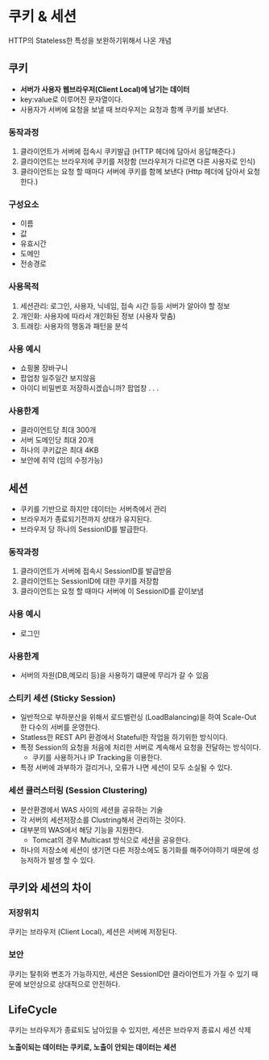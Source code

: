 # 쿠키 & 세션

HTTP의 Stateless한 특성을 보완하기위해서 나온 개념

## 쿠키 
- **서버가 사용자 웹브라우저(Client Local)에 남기는 데이터**
- key:value로 이루어진 문자열이다.
- 사용자가 서버에 요청을 보낼 때 브라우저는 요청과 함꼐 쿠키를 보낸다.

### 동작과정
1. 클라이언트가 서버에 접속시 쿠키발급 (HTTP 헤더에 담아서 응답해준다.)
2. 클라이언트는 브라우저에 쿠키를 저장함 (브라우저가 다르면 다른 사용자로 인식)
3. 클라이언트는 요청 할 때마다 서버에 쿠키를 함께 보낸다 (Http 헤더에 담아서 요청한다.)

### 구성요소
- 이름
- 값
- 유효시간
- 도메인
- 전송경로

### 사용목적
1. 세션관리: 로그인, 사용자, 닉네임, 접속 시간 등등 서버가 알아야 할 정보
2. 개인화: 사용자에 따라서 개인화된 정보 (사용자 맞춤)
3. 트래킹: 사용자의 행동과 패턴을 분석

### 사용 예시
- 쇼핑몰 장바구니
- 팝업창 일주일간 보지않음
- 아이디 비밀번호 저장하시겠습니까? 팝업창
            .
            .
            .

### 사용한계
- 클라이언트당 최대 300개
- 서버 도메인당 최대 20개
- 하나의 쿠키값은 최대 4KB
- 보안에 취약 (임의 수정가능)


## 세션
- 쿠키를 기반으로 하지만 데이터는 서버측에서 관리
- 브라우저가 종료되기전까지 상태가 유지된다.
- 브라우저 당 하나의 SessionID를 발급한다.

### 동작과정
1. 클라이언트가 서버에 접속시 SessionID를 발급받음
2. 클라이언트는 SessionID에 대한 쿠키를 저장함
3. 클라이언트는 요청 할 때마다 서버에 이 SessionID를 같이보냄

### 사용 예시
- 로그인

### 사용한계
- 서버의 자원(DB,메모리 등)을 사용하기 떄문에 무리가 갈 수 있음

### 스티키 세션 (Sticky Session)
- 일반적으로 부하분산을 위해서 로드밸런싱 (LoadBalancing)을 하여 Scale-Out 한 다수의 서버를 운영한다.
- Statless한 REST API 환경에서 Stateful한 작업을 하기위한 방식이다.
- 특정 Session의 요청을 처음에 처리한 서버로 계속해서 요청을 전달하는 방식이다.
    - 쿠키를 사용하거나 IP Tracking을 이용한다.
- 특정 서버에 과부하가 걸리거나, 오류가 나면 세션이 모두 소실될 수 있다.

### 세션 클러스터링 (Session Clustering)
- 분산환경에서 WAS 사이의 세션을 공유하는 기술
- 각 서버의 세션저장소를 Clustring해서 관리하는 것이다.
- 대부분의 WAS에서 해당 기능을 지원한다.
    - Tomcat의 경우 Multicast 방식으로 세션을 공유한다.
- 하나의 저장소에 세션이 생기면 다른 저장소에도 동기화를 해주어야하기 때문에 성능저하가 발생 할 수 있다.


## 쿠키와 세션의 차이

### 저장위치
쿠키는 브라우저 (Client Local), 세션은 서버에 저장된다.

### 보안
쿠키는 탈취와 변조가 가능하지만, 세션은 SessionID만 클라이언트가 가질 수 있기 때문에
보안상으로 상대적으로 안전하다.

## LifeCycle
쿠키는 브라우저가 종료되도 남아있을 수 있지만, 세션은 브라우저 종료시 세션 삭제

**노출이되는 데이터는 쿠키로, 노출이 안되는 데이터는 세션**
